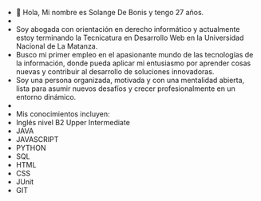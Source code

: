 - 👋 Hola, Mi nombre es Solange De Bonis y tengo 27 años.
- 
-  Soy abogada con orientación en derecho informático y actualmente estoy terminando la Tecnicatura en Desarrollo Web en la Universidad Nacional de La Matanza.
-  Busco mi primer empleo en el apasionante mundo de las tecnologías de la información, donde pueda aplicar mi entusiasmo por aprender cosas nuevas y contribuir al desarrollo de soluciones innovadoras.
-  Soy una persona organizada, motivada y con una mentalidad abierta, lista para asumir nuevos desafíos y crecer profesionalmente en un entorno dinámico.
-  
-  Mis conocimientos incluyen:
-  Inglés nivel B2 Upper Intermediate
-  JAVA
-  JAVASCRIPT
-  PYTHON
-  SQL
-  HTML
-  CSS
-  JUnit
-  GIT


<!---
SolangeDeBonis/SolangeDeBonis is a ✨ special ✨ repository because its `README.md` (this file) appears on your GitHub profile.
You can click the Preview link to take a look at your changes.
--->
